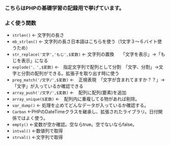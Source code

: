 ### こちらはPHPの基礎学習の記録用で挙げています。

### よく使う関数

  - ``strlen()`` <- 文字列の長さ
  - ``mb_strlen()`` <- 文字列の長さ日本語はこちらを使う（1文字３〜６バイト使うため）
  - ``str_replace('文字','もじ',$変数)`` <- 文字列の置換　　「文字を表示」→「もじを表示」になる
  - ``explode('、',$変数)`` <-　指定文字列で配列として分割　「文字、分割」→文字と分割の配列ができる。拡張子を取り出す時に使う
  - ``preg_match('/文字/',$変数)`` <-　正規表現　「文字が含まれてますか？？」→「文字」が入っているか確認できる
  - ``array_push('/文字/',$変数)`` <-　配列に配列(要素)を追加
  - ``array_unique($変数)`` <-　配列内に重複してる物があれば削除。
  - ``var_dump()`` <- 処理を止めてどんなデータが入っているか確認する。
  - ``Carbon`` <-PHPのDateTimeクラスを継承し、拡張されたライブラリ。日付関係ではよく使う。
  - ``empty()`` <-変数が空か確認。空ならtrue。空でないならfalse。
  - ``intval()`` <-数値列で取得
  - ``strval()`` <-文字列で取得
